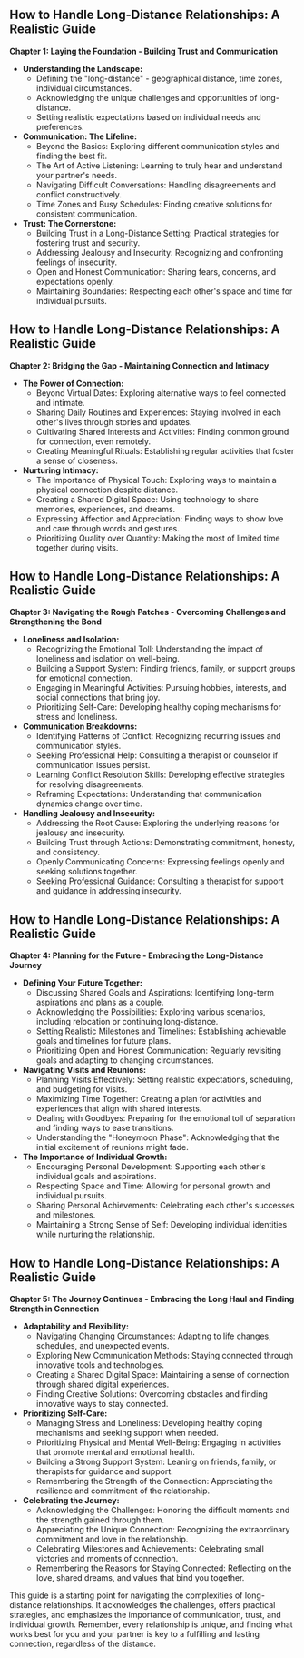 ## How to Handle Long-Distance Relationships: A Realistic Guide

**Chapter 1: Laying the Foundation - Building Trust and Communication**

* **Understanding the Landscape:**
    * Defining the "long-distance" - geographical distance, time zones, individual circumstances.
    * Acknowledging the unique challenges and opportunities of long-distance.
    * Setting realistic expectations based on individual needs and preferences.
* **Communication: The Lifeline:**
    * Beyond the Basics: Exploring different communication styles and finding the best fit.
    *  The Art of Active Listening: Learning to truly hear and understand your partner's needs.
    *  Navigating Difficult Conversations: Handling disagreements and conflict constructively.
    *  Time Zones and Busy Schedules: Finding creative solutions for consistent communication.
* **Trust: The Cornerstone:**
    * Building Trust in a Long-Distance Setting: Practical strategies for fostering trust and security.
    *  Addressing Jealousy and Insecurity: Recognizing and confronting feelings of insecurity.
    *  Open and Honest Communication: Sharing fears, concerns, and expectations openly.
    *  Maintaining Boundaries: Respecting each other's space and time for individual pursuits. 


## How to Handle Long-Distance Relationships: A Realistic Guide

**Chapter 2: Bridging the Gap - Maintaining Connection and Intimacy**

* **The Power of Connection:**
    *  Beyond Virtual Dates: Exploring alternative ways to feel connected and intimate.
    *  Sharing Daily Routines and Experiences: Staying involved in each other's lives through stories and updates.
    *  Cultivating Shared Interests and Activities: Finding common ground for connection, even remotely.
    *  Creating Meaningful Rituals: Establishing regular activities that foster a sense of closeness.
* **Nurturing Intimacy:**
    *  The Importance of Physical Touch: Exploring ways to maintain a physical connection despite distance.
    *  Creating a Shared Digital Space: Using technology to share memories, experiences, and dreams.
    *  Expressing Affection and Appreciation: Finding ways to show love and care through words and gestures.
    *  Prioritizing Quality over Quantity: Making the most of limited time together during visits. 


## How to Handle Long-Distance Relationships: A Realistic Guide

**Chapter 3: Navigating the Rough Patches - Overcoming Challenges and Strengthening the Bond**

* **Loneliness and Isolation:**
    *  Recognizing the Emotional Toll: Understanding the impact of loneliness and isolation on well-being.
    *  Building a Support System: Finding friends, family, or support groups for emotional connection.
    *  Engaging in Meaningful Activities: Pursuing hobbies, interests, and social connections that bring joy.
    *  Prioritizing Self-Care:  Developing healthy coping mechanisms for stress and loneliness. 
* **Communication Breakdowns:**
    *  Identifying Patterns of Conflict: Recognizing recurring issues and communication styles.
    *  Seeking Professional Help: Consulting a therapist or counselor if communication issues persist.
    *  Learning Conflict Resolution Skills: Developing effective strategies for resolving disagreements.
    *  Reframing Expectations: Understanding that communication dynamics change over time.
* **Handling Jealousy and Insecurity:**
    *  Addressing the Root Cause: Exploring the underlying reasons for jealousy and insecurity.
    *  Building Trust through Actions: Demonstrating commitment, honesty, and consistency.
    *  Openly Communicating Concerns: Expressing feelings openly and seeking solutions together.
    *  Seeking Professional Guidance: Consulting a therapist for support and guidance in addressing insecurity. 


## How to Handle Long-Distance Relationships: A Realistic Guide

**Chapter 4: Planning for the Future -  Embracing the Long-Distance Journey**

* **Defining Your Future Together:**
    *  Discussing Shared Goals and Aspirations: Identifying long-term aspirations and plans as a couple.
    *  Acknowledging the Possibilities: Exploring various scenarios, including relocation or continuing long-distance.
    *  Setting Realistic Milestones and Timelines: Establishing achievable goals and timelines for future plans.
    *  Prioritizing Open and Honest Communication: Regularly revisiting goals and adapting to changing circumstances.
* **Navigating Visits and Reunions:**
    *  Planning Visits Effectively:  Setting realistic expectations, scheduling, and budgeting for visits.
    *  Maximizing Time Together:  Creating a plan for activities and experiences that align with shared interests.
    *  Dealing with Goodbyes:  Preparing for the emotional toll of separation and finding ways to ease transitions. 
    *  Understanding the "Honeymoon Phase":  Acknowledging that the initial excitement of reunions might fade. 
* **The Importance of Individual Growth:**
    *  Encouraging Personal Development: Supporting each other's individual goals and aspirations.
    *  Respecting Space and Time:  Allowing for personal growth and individual pursuits.
    *  Sharing Personal Achievements: Celebrating each other's successes and milestones.
    *  Maintaining a Strong Sense of Self:  Developing individual identities while nurturing the relationship. 


## How to Handle Long-Distance Relationships: A Realistic Guide

**Chapter 5: The Journey Continues -  Embracing the Long Haul and Finding Strength in Connection**

* **Adaptability and Flexibility:**
    *  Navigating Changing Circumstances: Adapting to life changes, schedules, and unexpected events.
    *  Exploring New Communication Methods:  Staying connected through innovative tools and technologies.
    *  Creating a Shared Digital Space:  Maintaining a sense of connection through shared digital experiences.
    *  Finding Creative Solutions:  Overcoming obstacles and finding innovative ways to stay connected.
* **Prioritizing Self-Care:**
    *  Managing Stress and Loneliness:  Developing healthy coping mechanisms and seeking support when needed.
    *  Prioritizing Physical and Mental Well-Being:  Engaging in activities that promote mental and emotional health.
    *  Building a Strong Support System:  Leaning on friends, family, or therapists for guidance and support.
    *  Remembering the Strength of the Connection:  Appreciating the resilience and commitment of the relationship.
* **Celebrating the Journey:**
    *  Acknowledging the Challenges:  Honoring the difficult moments and the strength gained through them.
    *  Appreciating the Unique Connection:  Recognizing the extraordinary commitment and love in the relationship.
    *  Celebrating Milestones and Achievements:  Celebrating small victories and moments of connection.
    *  Remembering the Reasons for Staying Connected:  Reflecting on the love, shared dreams, and values that bind you together.

This guide is a starting point for navigating the complexities of long-distance relationships. It acknowledges the challenges, offers practical strategies, and emphasizes the importance of communication, trust, and individual growth.  Remember, every relationship is unique, and finding what works best for you and your partner is key to a fulfilling and lasting connection, regardless of the distance. 
